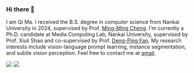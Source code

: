### Hi there 👋

I am Qi Ma. I received the B.S. degree in computer science from Nankai University in 2024, supervised by Prof. [Ming-Ming Cheng](https://mmcheng.net/cmm/). I'm currently a Ph.D. candidate at Media Computing Lab, Nankai University, supervised by Prof. Xiuli Shao and co-supervised by Prof. [Deng-Ping Fan](https://dengpingfan.github.io/pages/People.html).
My research interests include vision-language prompt learning, instance segmentation, and subtle vision perception. Feel free to contact me at [gmail](nkucsmq@gmail.com).

<p align="left">
  <img src = "https://github-readme-stats-mh7q.vercel.app/api?username=YottabyteM&show_icons=true&hide_border=true&include_all_commits=true&count_private=true" />
  <img src = "https://github-readme-stats-mh7q.vercel.app/api/top-langs/?username=YottabyteM&hide_border=true&langs_count=3"/>
</p>

<!--
**YottabyteM/YottabyteM** is a ✨ _special_ ✨ repository because its `README.md` (this file) appears on your GitHub profile.

Here are some ideas to get you started:

- 🔭 I’m currently working on DeepLearning and Computer Vision
- 🌱 I’m currently learning ...
- 👯 I’m looking to collaborate on ...
- 🤔 I’m looking for help with ...
- 💬 Ask me about ...
- 📫 How to reach me: ...
- 😄 Pronouns: ...
- ⚡ Fun fact: ...
-->
